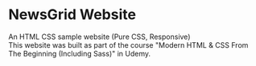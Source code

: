 # NewsGrid Website
An HTML CSS sample website (Pure CSS, Responsive)  
This website was built as part of the course "Modern HTML & CSS From The Beginning (Including Sass)" in Udemy.
